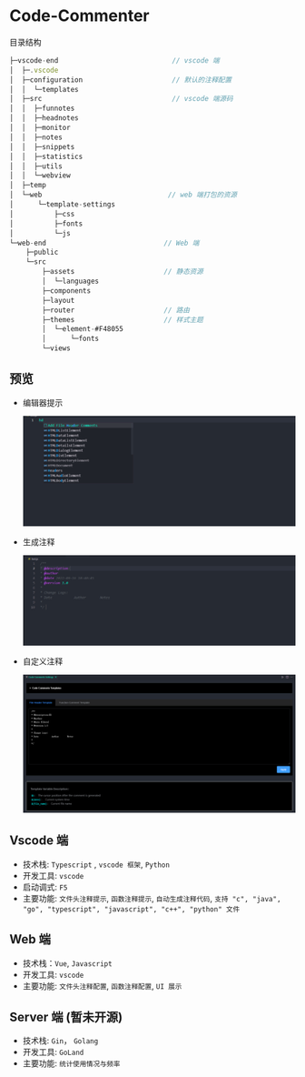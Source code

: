 # Code-Commenter

目录结构

```js
├─vscode-end 							// vscode 端
│  ├─.vscode
│  ├─configuration						// 默认的注释配置
│  │  └─templates
│  ├─src								// vscode 端源码
│  │  ├─funnotes
│  │  ├─headnotes
│  │  ├─monitor
│  │  ├─notes
│  │  ├─snippets
│  │  ├─statistics
│  │  ├─utils
│  │  └─webview
│  ├─temp
│  └─web							   // web 端打包的资源 
│      └─template-settings
│          ├─css
│          ├─fonts
│          └─js
└─web-end							  // Web 端
    ├─public
    └─src
        ├─assets					  // 静态资源					
        │  └─languages
        ├─components
        ├─layout
        ├─router					  // 路由
        ├─themes					  // 样式主题
        │  └─element-#F48055
        │      └─fonts
        └─views
```

## 预览

- 编辑器提示

  ![](./figures/hd.jpg)

- 生成注释

  ![](./figures/note.jpg)

- 自定义注释

  ![](./figures/settings.jpg)

## Vscode 端

- 技术栈: `Typescript` , `vscode 框架`, `Python`
- 开发工具: `vscode`
- 启动调式: `F5`
- 主要功能: `文件头注释提示`, `函数注释提示`, `自动生成注释代码`, `支持 "c", "java", "go", "typescript", "javascript", "c++", "python" 文件`

## Web 端

- 技术栈：`Vue`, `Javascript`
- 开发工具: `vscode`
- 主要功能: `文件头注释配置`, `函数注释配置`, `UI 展示`

## Server 端 (暂未开源)

- 技术栈: `Gin`， `Golang`
- 开发工具: `GoLand`
- 主要功能: `统计使用情况与频率`